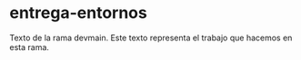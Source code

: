 # entrega-entornos
Texto de la rama devmain.
Este texto representa el trabajo que hacemos en esta rama.
